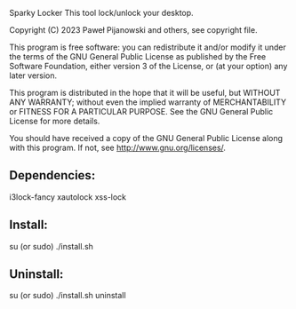 Sparky Locker
This tool lock/unlock your desktop.

Copyright (C) 2023 Paweł Pijanowski and others, see copyright file.

This program is free software: you can redistribute it and/or modify
it under the terms of the GNU General Public License as published by
the Free Software Foundation, either version 3 of the License, or
(at your option) any later version.

This program is distributed in the hope that it will be useful,
but WITHOUT ANY WARRANTY; without even the implied warranty of
MERCHANTABILITY or FITNESS FOR A PARTICULAR PURPOSE.  See the
GNU General Public License for more details.

You should have received a copy of the GNU General Public License
along with this program.  If not, see <http://www.gnu.org/licenses/>.

Dependencies:
-------------
i3lock-fancy
xautolock
xss-lock

Install:
-------------
su (or sudo) 
./install.sh

Uninstall:
-------------
su (or sudo)
./install.sh uninstall

